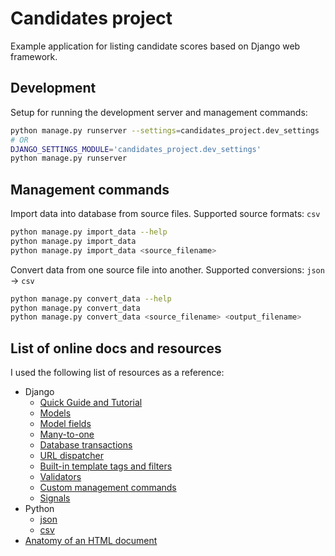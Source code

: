 # Candidates project

Example application for listing candidate scores based on Django web framework.

## Development

Setup for running the development server and management commands:

```bash
python manage.py runserver --settings=candidates_project.dev_settings
# OR
DJANGO_SETTINGS_MODULE='candidates_project.dev_settings'
python manage.py runserver
```

## Management commands

Import data into database from source files.
Supported source formats: `csv`

```bash
python manage.py import_data --help
python manage.py import_data
python manage.py import_data <source_filename>
```

Convert data from one source file into another.
Supported conversions: `json` -> `csv`

```bash
python manage.py convert_data --help
python manage.py convert_data
python manage.py convert_data <source_filename> <output_filename>
```

## List of online docs and resources

I used the following list of resources as a reference:

- Django
  - [Quick Guide and Tutorial](https://docs.djangoproject.com/en/3.1/intro/install/)
  - [Models](https://docs.djangoproject.com/en/3.1/ref/models/instances/)
  - [Model fields](https://docs.djangoproject.com/en/3.1/ref/models/fields/)
  - [Many-to-one](https://docs.djangoproject.com/en/3.1/topics/db/examples/many_to_one/)
  - [Database transactions](https://docs.djangoproject.com/en/3.1/topics/db/transactions/)
  - [URL dispatcher](https://docs.djangoproject.com/en/3.1/topics/http/urls/)
  - [Built-in template tags and filters](https://docs.djangoproject.com/en/3.1/ref/templates/builtins/)
  - [Validators](https://docs.djangoproject.com/en/3.1/ref/validators/)
  - [Custom management commands](https://docs.djangoproject.com/en/3.1/howto/custom-management-commands/)
  - [Signals](https://docs.djangoproject.com/en/3.1/topics/signals/)
- Python
  - [json](https://docs.python.org/3/library/json.html)
  - [csv](https://docs.python.org/3/library/csv.html)
- [Anatomy of an HTML document](https://developer.mozilla.org/en-US/docs/Learn/HTML/Introduction_to_HTML/Getting_started#anatomy_of_an_html_document)
